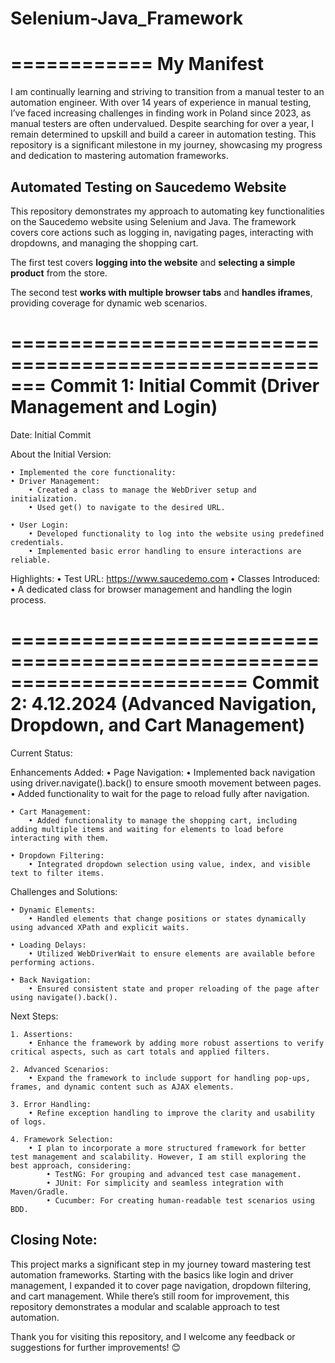 Selenium-Java_Framework
========================

============
My Manifest
============

I am continually learning and striving to transition from a manual tester to an automation engineer. With over 14 years of experience in manual testing, I’ve faced increasing challenges in finding work in Poland since 2023, as manual testers are often undervalued. Despite searching for over a year, I remain determined to upskill and build a career in automation testing. This repository is a significant milestone in my journey, showcasing my progress and dedication to mastering automation frameworks.


Automated Testing on Saucedemo Website
----------------------------------------

This repository demonstrates my approach to automating key functionalities on the Saucedemo website using Selenium and Java. The framework covers core actions such as logging in, navigating pages, interacting with dropdowns, and managing the shopping cart.

The first test covers **logging into the website** and **selecting a simple product** from the store.

The second test **works with multiple browser tabs** and **handles iframes**, providing coverage for dynamic web scenarios.


=======================================================
Commit 1: Initial Commit (Driver Management and Login)
=======================================================

Date: Initial Commit

About the Initial Version:

	• Implemented the core functionality:
	• Driver Management:
		• Created a class to manage the WebDriver setup and initialization.
		• Used get() to navigate to the desired URL.

	• User Login:
		• Developed functionality to log into the website using predefined credentials.
		• Implemented basic error handling to ensure interactions are reliable.

Highlights:
	• Test URL: https://www.saucedemo.com
	• Classes Introduced:
		• A dedicated class for browser management and handling the login process.


========================================================================
Commit 2: 4.12.2024 (Advanced Navigation, Dropdown, and Cart Management)
========================================================================

Current Status:

Enhancements Added:
	• Page Navigation:
		• Implemented back navigation using driver.navigate().back() to ensure smooth movement between pages.
		• Added functionality to wait for the page to reload fully after navigation.

	• Cart Management:
		• Added functionality to manage the shopping cart, including adding multiple items and waiting for elements to load before interacting with them.

	• Dropdown Filtering:
		• Integrated dropdown selection using value, index, and visible text to filter items.

Challenges and Solutions:

	• Dynamic Elements:
		• Handled elements that change positions or states dynamically using advanced XPath and explicit waits.

	• Loading Delays:
		• Utilized WebDriverWait to ensure elements are available before performing actions.

	• Back Navigation:
		• Ensured consistent state and proper reloading of the page after using navigate().back().


Next Steps:

	1. Assertions:
		• Enhance the framework by adding more robust assertions to verify critical aspects, such as cart totals and applied filters.

	2. Advanced Scenarios:
		• Expand the framework to include support for handling pop-ups, frames, and dynamic content such as AJAX elements.

	3. Error Handling:
		• Refine exception handling to improve the clarity and usability of logs.

	4. Framework Selection:
		• I plan to incorporate a more structured framework for better test management and scalability. However, I am still exploring the best approach, considering:
			• TestNG: For grouping and advanced test case management.
			• JUnit: For simplicity and seamless integration with Maven/Gradle.
			• Cucumber: For creating human-readable test scenarios using BDD.


Closing Note:
--------------

This project marks a significant step in my journey toward mastering test automation frameworks. Starting with the basics like login and driver management, I expanded it to cover page navigation, dropdown filtering, and cart management. While there’s still room for improvement, this repository demonstrates a modular and scalable approach to test automation.

Thank you for visiting this repository, and I welcome any feedback or suggestions for further improvements! 😊
